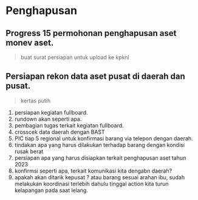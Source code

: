 # Penghapusan

## Progress 15 permohonan penghapusan aset monev aset. 
> buat surat persiapan untuk upload ke kpknl

## Persiapan rekon data aset pusat di daerah dan pusat.
> kertas putih
1. persiapan kegiatan fullboard.
2. rundown akan seperti apa.
3. pembagian tugas terkait kegiatan fullboard.
4. crosscek data daerah dengan BAST
5. PIC tiap 5 regional untuk konfirmasi barang via telepon dengan daerah. 
6. tindakan apa yang harus dilakukan terhadap barang dengan kondisi rusak berat
7. persiapan apa yang harus disiapkan terkait penghapusan aset tahun 2023
8. konfirmsi seperti apa, terkait komunikasi kita dengabn daerah?
9. apakah akan ditarik kepusat ? atau barang sesuai arahan ibu, sudah melakukan koordinasi terlebih dahulu tinggal action kita turun kelapangan pada saat lelang.
> 
